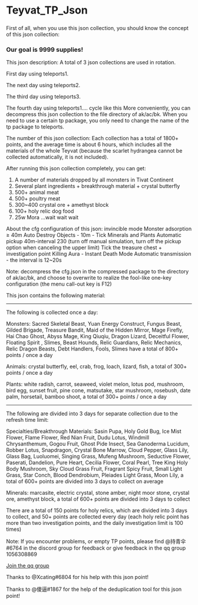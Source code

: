 # Teyvat_TP_Json

###

First of all, when you use this json collection, you should know the concept of this json collection:
### Our goal is 9999 supplies!


This json description:
A total of 3 json collections are used in rotation.

First day using teleports1.

The next day using teleports2.

The third day using teleports3.

The fourth day using teleports1....
cycle like this
More conveniently, you can decompress this json collection to the file directory of ak/ac/bk. When you need to use a certain tp package, you only need to change the name of the tp package to teleports.


The number of this json collection:
Each collection has a total of 1800+ points, and the average time is about 6 hours, which includes all the materials of the whole Teyvat (because the scarlet hydrangea cannot be collected automatically, it is not included).

After running this json collection completely, you can get:
1. A number of materials dropped by all monsters in Tivat Continent
2. Several plant ingredients + breakthrough material + crystal butterfly
3. 500+ animal meat
4. 500+ poultry meat
5. 300~400 crystal ore + amethyst block
6. 100+ holy relic dog food
7. 25w Mora
...wait wait wait


About the cfg configuration of this json:
invincible mode
Monster adsorption ≥ 40m
Auto Destroy Objects - 10m - Tick Minerals and Plants
Automatic pickup 40m-interval 230 (turn off manual simulation, turn off the pickup option when canceling the upper limit)
              Tick the treasure chest + investigation point
Killing Aura - Instant Death Mode
Automatic transmission - the interval is 12~20s

Note: decompress the cfg.json in the compressed package to the directory of ak/ac/bk, and choose to overwrite to realize the fool-like one-key configuration (the menu call-out key is F12)

This json contains the following material:
-------------------------------------------------- ------------------------------
The following is collected once a day:

Monsters: Sacred Skeletal Beast, Yuan Energy Construct, Fungus Beast, Gilded Brigade, Treasure Bandit, Maid of the Hidden Mirror, Mage Firefly, Hai Chao Ghost, Abyss Mage, King Qiuqiu, Dragon Lizard, Deceitful Flower, Floating Spirit , Slimes, Beast Hounds, Relic Guardians, Relic Mechanics, Relic Dragon Beasts, Debt Handlers, Fools, Slimes have a total of 800+ points / once a day

Animals: crystal butterfly, eel, crab, frog, loach, lizard, fish, a total of 300+ points / once a day


Plants: white radish, carrot, seaweed, violet melon, lotus pod, mushroom, bird egg, sunset fruit, pine cone, matsutake, star mushroom, rosebush, date palm, horsetail, bamboo shoot, a total of 300+ points / once a day

-------------------------------------------------- ------------------------------
The following are divided into 3 days for separate collection due to the refresh time limit:

Specialties/Breakthrough Materials: Sasin Pupa, Holy Gold Bug, Ice Mist Flower, Flame Flower, Red Nian Fruit, Dudu Lotus, Windmill Chrysanthemum, Gogou Fruit, Ghost Pide Insect, Sea Ganoderma Lucidum, Robber Lotus, Snapdragon, Crystal Bone Marrow, Cloud Pepper, Glass Lily, Glass Bag, Luoluomei, Singing Grass, Mufeng Mushroom, Seductive Flower, Paserati, Dandelion, Pure Heart, Cecilia Flower, Coral Pearl, Tree King Holy Body Mushroom, Sky Cloud Grass Fruit, Fragrant Spicy Fruit, Small Light Grass, Star Conch, Blood Dendrobium, Pleiades Light Grass, Moon Lily, a total of 600+ points are divided into 3 days to collect on average


Minerals: marcasite, electric crystal, stone amber, night moor stone, crystal ore, amethyst block, a total of 600+ points are divided into 3 days to collect


There are a total of 150 points for holy relics, which are divided into 3 days to collect, and 50+ points are collected every day (each holy relic point has more than two investigation points, and the daily investigation limit is 100 times)


Note: If you encounter problems, or empty TP points, please find @持青伞#6764 in the discord group for feedback or give feedback in the qq group 1056308869


[Join the qq group ](https://jq.qq.com/?_wv=1027&k=qCwGe2PS)

Thanks to @Xcating#6804 for his help with this json point!

Thanks to @傻逼#1867 for the help of the deduplication tool for this json point!
